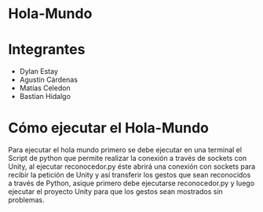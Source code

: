 # Hola-Mundo

# Integrantes
- Dylan Estay
- Agustín Cárdenas
- Matías Celedon
- Bastian Hidalgo

# Cómo ejecutar el Hola-Mundo
Para ejecutar el hola mundo primero se debe ejecutar en una terminal el Script de python que permite realizar la conexión a través de sockets con Unity, al ejecutar reconocedor.py éste abrirá una conexión con sockets para recibir la petición de Unity y así transferir los gestos que sean reconocidos a través de Python, asique primero debe ejecutarse reconocedor.py y luego ejecutar el proyecto Unity para que los gestos sean mostrados sin problemas.
